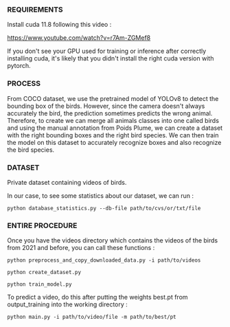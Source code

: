 ### REQUIREMENTS

Install cuda 11.8 following this video :

https://www.youtube.com/watch?v=r7Am-ZGMef8

If you don't see your GPU used for training or inference after correctly installing cuda, it's likely that you didn't install the right cuda version with pytorch.

### PROCESS

From COCO dataset, we use the pretrained model of YOLOv8 to detect the bounding box of the birds. However, since the camera doesn't always accurately the bird, the prediction sometimes predicts the wrong animal. Therefore, to create we can merge all animals classes into one called birds and using the manual annotation from Poids Plume, we can create a dataset with the right bounding boxes and the right bird species. We can then train the model on this dataset to accurately recognize boxes and also recognize the bird species.

### DATASET

Private dataset containing videos of birds.

In our case, to see some statistics about our dataset, we can run :

```
python database_statistics.py --db-file path/to/cvs/or/txt/file
```

### ENTIRE PROCEDURE

Once you have the videos directory which contains the videos of the birds from 2021 and before, you can call these functions :

```
python preprocess_and_copy_downloaded_data.py -i path/to/videos

python create_dataset.py

python train_model.py
```

To predict a video, do this after putting the weights best.pt from output_training into the working directory :

```
python main.py -i path/to/video/file -m path/to/best/pt
```
